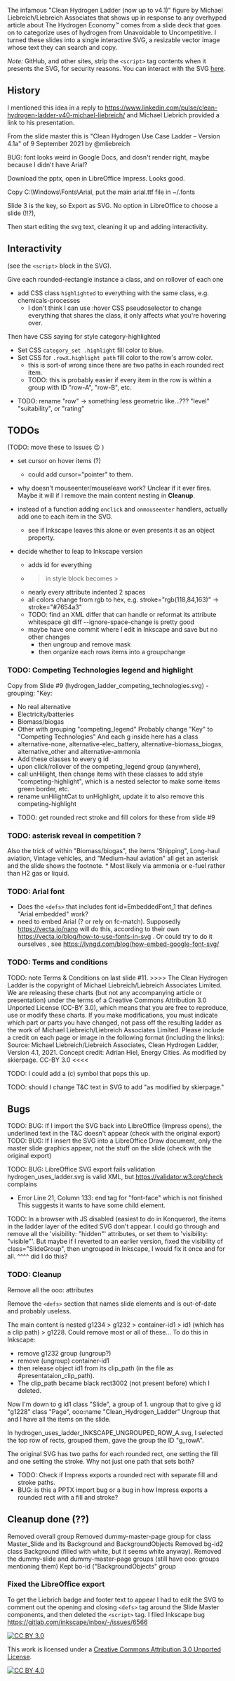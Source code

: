 The infamous "Clean Hydrogen Ladder (now up to v4.1)" figure by Michael Liebreich/Liebreich Associates
that shows up in response to any overhyped article about The Hydrogen Economy™
comes from a slide deck that goes on to categorize uses of hydrogen from Unavoidable to Uncompetitive.
I turned these slides into a single interactive SVG, a resizable vector image whose text they can search and copy.

*Note:* GitHub, and other sites, strip the `<script>` tag contents when it presents the SVG, for security reasons.
You can interact with the SVG [here](https://www.skierpage.com/media/hydrogen_uses_ladder.svg).

## History
I mentioned this idea in a reply to https://www.linkedin.com/pulse/clean-hydrogen-ladder-v40-michael-liebreich/
and Michael Liebrich provided a link to his presentation.

From the slide master this is "Clean Hydrogen Use Case Ladder – Version 4.1a" of 9 September 2021 by @mliebreich

BUG: font looks weird in Google Docs, and dosn't render right, maybe because I didn't have Arial?

Download the pptx, open in LibreOffice Impress. Looks good.

Copy C:\Windows\Fonts\Arial, put the main arial.ttf file in ~/.fonts

Slide 3 is the key, so Export as SVG. No option in LibreOffice to choose a slide (!!?),

Then start editing the svg text, cleaning it up and adding interactivity.

## Interactivity

(see the `<script>` block in the SVG).

Give each rounded-rectangle instance a class, and on rollover of each one
* add CSS class `highlighted` to everything with the same class, e.g. chemicals-processes
  - I don't think I can use :hover CSS pseudoselector to change everything that shares the class,
it only affects what you're hovering over.

Then have CSS saying for style category-highlighted
* Set CSS `category_set .highlight` fill color to blue.
* Set CSS for `.rowX.highlight path` fill color to the row's arrow color.
  - this is sort-of wrong since there are two paths in each rounded rect item.
  - TODO: this is probably easier if every item in the row is within a group with ID "row-A", "row-B", etc.
- TODO: rename "row" -> something less geometric like...??? "level" "suitability", or "rating"


## TODOs
(TODO: move these to Issues :wink: )

- set cursor on hover items (?)
  - could add cursor="pointer" to them.

- why doesn't mouseenter/mouseleave work? Unclear if it ever fires. Maybe it will if I remove the main content nesting in **Cleanup**.
- instead of a function adding `onclick` and `onmouseenter` handlers, actually add one to each item in the SVG.
  - see if Inkscape leaves this alone or even presents it as an object property.

- decide whether to leap to Inkscape version
	* adds id for everything
	* > in style block becomes &gt;
	* nearly every attribute indented 2 spaces
    * all colors change from rgb to hex, e.g.  stroke="rgb(118,84,163)" ->   stroke="#7654a3"
  - TODO: find an XML differ that can handle or reformat its attribute whitespace
    git diff --ignore-space-change is pretty good
  - maybe have one commit where I edit in Inkscape and save but no other changes
    - then ungroup and remove mask
    - then organize each rows items into a groupchange

### TODO: Competing Technologies legend and highlight
Copy from Slide #9 (hydrogen_ladder_competing_technologies.svg) - grouping:
"Key:
* No real alternative
* Electricity/batteries
* Biomass/biogas
* Other
with grouping "competing_legend"
Probably change "Key" to "Competing Technologies"
And each g inside here has a class
* alternative-none, alternative-elec_battery, alternative-biomass_biogas, alternative_other and alternative-ammonia
* Add these classes to every g id
* upon click/rollover of the competing_legend group (anywhere),
 * call unHilight, then change items with these classes to add style "competing-highlight", which is a nested selector to make some items green border, etc.
* rename unHilightCat to unHighlight, update it to also remove this competing-highlight

- TODO: get rounded rect stroke and fill colors for these from slide #9

### TODO: asterisk reveal in competition ?
Also the trick of within "Biomass/biogas", the items 'Shipping", Long-haul aviation, Vintage vehicles, and "Medium-haul aviation" all get an asterisk and the slide shows the footnote.
     * Most likely via ammonia or e-fuel rather than H2 gas or liquid.

### TODO: Arial font
- Does the `<defs>` that includes font id=EmbeddedFont_1 that defines "Arial embedded" work?
- need to embed Arial (? or rely on fc-match). Supposedly https://vecta.io/nano will do this, according to their own https://vecta.io/blog/how-to-use-fonts-in-svg . Or could try to do it ourselves , see https://lvngd.com/blog/how-embed-google-font-svg/


### TODO: Terms and conditions
TODO: note Terms & Conditions on last slide #11.
	>>>>
	The Clean Hydrogen Ladder is the copyright of Michael Liebreich/Liebreich Associates Limited. We are releasing these charts (but not any accompanying article or presentation) under the terms of a Creative Commons Attribution 3.0 Unported License (CC-BY 3.0), which means that you are free to reproduce, use or modify these charts. If you make modifications, you must indicate which part or parts you have changed, not pass off the resulting ladder as the work of Michael Liebreich/Liebreich Associates Limited. Please include a credit on each page or image in the following format (including the links):
		Source: Michael Liebreich/Liebreich Associates, Clean Hydrogen Ladder, Version 4.1, 2021.
Concept credit: Adrian Hiel, Energy Cities. As modified by skierpage. CC-BY 3.0
	<<<<

TODO: I could add a (c) symbol that pops this up.

TODO: should I change T&C text in SVG to add "as modified by skierpage."

## Bugs
TODO: BUG: If I import the SVG back into LibreOffice (Impress opens), the underlined text in the T&C doesn't appear (check with the original export)
TODO: BUG: If I insert the SVG into a LibreOffice Draw document, only the master slide graphics appear, not the stuff on the slide (check with the original export)

TODO: BUG: LibreOffice SVG export fails validation
hydrogen_uses_ladder.svg is valid XML, but 
https://validator.w3.org/check complains

*  Error Line 21, Column 133: end tag for "font-face" which is not finished 
   <font-face font-family="Arial embedded" units-per-em="2048" font-weight="normal" font-style="normal" ascent="1852" descent="423"/>
This suggests it wants to have some child element.

TODO: In a browser with JS disabled (easiest to do in Konqueror), the items in the ladder layer of the edited SVG don't appear. I could go through and remove all the 'visibility: "hidden"' attributes, or set them to 'visibility: "visible"'. But maybe if I reverted to an earlier version, fixed the visibility of class="SlideGroup", then ungrouped in Inkscape, I would fix it once and for all. 
^^^^ did I do this?

### TODO: Cleanup
Remove all the ooo: attributes

Remove the `<defs>` section that names slide elements and is out-of-date and probably useless.


The main content is nested g1234 > g1232 > container-id1 > id1 (which has a clip path) > g1228. Could remove most or all of these...
To do this in Inkscape:
* remove g1232 group (ungroup?)
* remove (ungroup) container-id1
* then release object id1 from its clip_path (in the file as #presentataion_clip_path).
* The clip_path became black rect3002 (not present before) which I deleted.

Now I'm down to g id1 class "Slide", a group of 1. ungroup that to give g id "g1228" class "Page", ooo:name "Clean_Hydrogen_Ladder"
Ungroup that and I have all the items on the slide.

In hydrogen_uses_ladder_INKSCAPE_UNGROUPED_ROW_A.svg, I selected the top row of rects, grouped them, gave the group the ID "g_rowA".


The original SVG has two paths for each rounded rect, one setting the fill and one setting the stroke. Why not just one path that sets both?
- TODO: Check if Impress exports a rounded rect with separate fill and stroke paths.
- BUG: is this a PPTX import bug or a bug in how Impress exports a rounded rect with a fill and stroke?


## Cleanup done (??)
Removed overall group
Removed dummy-master-page group for class Master_Slide and its Background and BackgroundObjects
Removed bg-id2 class Background (filled with white, but it seems white anyway).
Removed the dummy-slide and dummy-master-page groups (still have ooo: groups mentioning them)
Kept bo-id ("BackgroundObjects" group


### Fixed the LibreOffice export
To get the Liebrich badge and footer text to appear I had to edit the SVG to comment out the opening and closing `<defs>` tag around the Slide Master components, and then deleted the `<script>` tag.
I filed Inkscape bug https://gitlab.com/inkscape/inbox/-/issues/6566

[![CC BY 3.0][cc-by-shield]][cc-by]

This work is licensed under a
[Creative Commons Attribution 3.0 Unported License][cc-by].

[![CC BY 4.0][cc-by-image]][cc-by]

[cc-by]: http://creativecommons.org/licenses/by/3.0/
[cc-by-image]: https://i.creativecommons.org/l/by/3.0/88x31.png
[cc-by-shield]: https://img.shields.io/badge/License-CC%20BY%203.0-lightgrey.svg

